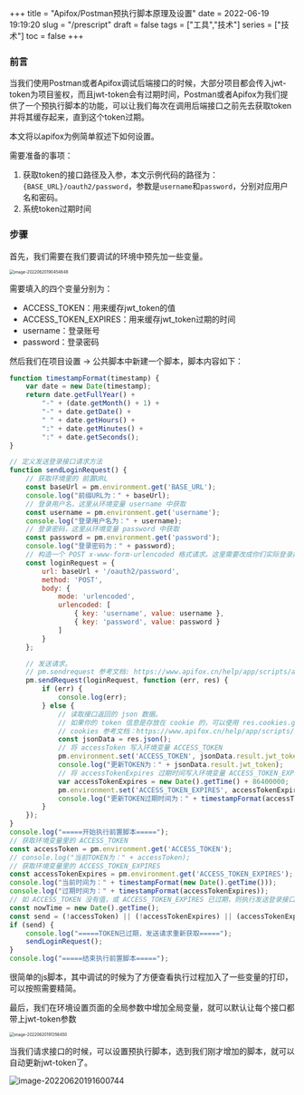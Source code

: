 +++
title = "Apifox/Postman预执行脚本原理及设置"
date = 2022-06-19 19:19:20
slug = "/prescript"
draft = false
tags = ["工具","技术"]
series = ["技术"]
toc = false
+++

### 前言

当我们使用Postman或者Apifox调试后端接口的时候，大部分项目都会传入jwt-token为项目鉴权，而且jwt-token会有过期时间，Postman或者Apifox为我们提供了一个预执行脚本的功能，可以让我们每次在调用后端接口之前先去获取token并将其缓存起来，直到这个token过期。



本文将以apifox为例简单叙述下如何设置。



需要准备的事项：

1. 获取token的接口路径及入参，本文示例代码的路径为：`{BASE_URL}/oauth2/password`，参数是`username`和`password`，分别对应用户名和密码。
2. 系统token过期时间

### 步骤

首先，我们需要在我们要调试的环境中预先加一些变量。

<img src="https://kiwi4814-1256211473.cos.ap-nanjing.myqcloud.com//img202206201905199.png" alt="image-20220620190454648" style="zoom: 50%;" />

需要填入的四个变量分别为：

- ACCESS_TOKEN：用来缓存jwt_token的值
- ACCESS_TOKEN_EXPIRES：用来缓存jwt_token过期的时间
- username：登录账号
- password：登录密码



然后我们在项目设置 -> 公共脚本中新建一个脚本，脚本内容如下：



```javascript
function timestampFormat(timestamp) {
    var date = new Date(timestamp);
    return date.getFullYear() +
        "-" + (date.getMonth() + 1) +
        "-" + date.getDate() +
        " " + date.getHours() +
        ":" + date.getMinutes() +
        ":" + date.getSeconds();
}

// 定义发送登录接口请求方法
function sendLoginRequest() {
    // 获取环境里的 前置URL
    const baseUrl = pm.environment.get('BASE_URL');
    console.log("前缀URL为：" + baseUrl);
    // 登录用户名，这里从环境变量 username 中获取
    const username = pm.environment.get('username');
    console.log("登录用户名为：" + username);
    // 登录密码，这里从环境变量 password 中获取
    const password = pm.environment.get('password');
    console.log("登录密码为：" + password);
    // 构造一个 POST x-www-form-urlencoded 格式请求。这里需要改成你们实际登录接口的请求参数。
    const loginRequest = {
        url: baseUrl + '/oauth2/password',
        method: 'POST',
        body: {
            mode: 'urlencoded',
            urlencoded: [
                { key: 'username', value: username },
                { key: 'password', value: password }
            ]
        }
    };

    // 发送请求。
    // pm.sendrequest 参考文档: https://www.apifox.cn/help/app/scripts/api-references/pm-reference/#pm-sendrequest
    pm.sendRequest(loginRequest, function (err, res) {
        if (err) {
            console.log(err);
        } else {
            // 读取接口返回的 json 数据。
            // 如果你的 token 信息是存放在 cookie 的，可以使用 res.cookies.get('token') 方式获取。
            // cookies 参考文档：https://www.apifox.cn/help/app/scripts/api-references/pm-reference/#pm-cookies
            const jsonData = res.json();
            // 将 accessToken 写入环境变量 ACCESS_TOKEN
            pm.environment.set('ACCESS_TOKEN', jsonData.result.jwt_token);
            console.log("更新TOKEN为：" + jsonData.result.jwt_token);
            // 将 accessTokenExpires 过期时间写入环境变量 ACCESS_TOKEN_EXPIRES
            var accessTokenExpires = new Date().getTime() + 86400000;
            pm.environment.set('ACCESS_TOKEN_EXPIRES', accessTokenExpires);
            console.log("更新TOKEN过期时间为：" + timestampFormat(accessTokenExpires));
        }
    });
}
console.log("=====开始执行前置脚本=====");
// 获取环境变量里的 ACCESS_TOKEN
const accessToken = pm.environment.get('ACCESS_TOKEN');
// console.log("当前TOKEN为：" + accessToken);
// 获取环境变量里的 ACCESS_TOKEN_EXPIRES
const accessTokenExpires = pm.environment.get('ACCESS_TOKEN_EXPIRES');
console.log("当前时间为：" + timestampFormat(new Date().getTime()));
console.log("过期时间为：" + timestampFormat(accessTokenExpires));
// 如 ACCESS_TOKEN 没有值，或 ACCESS_TOKEN_EXPIRES 已过期，则执行发送登录接口请求
const nowTime = new Date().getTime();
const send = (!accessToken) || (!accessTokenExpires) || (accessTokenExpires <= nowTime);
if (send) {
    console.log("=====TOKEN已过期，发送请求重新获取=====");
    sendLoginRequest();
}
console.log("=====结束执行前置脚本=====");

```



很简单的js脚本，其中调试的时候为了方便查看执行过程加入了一些变量的打印，可以按照需要精简。





最后，我们在环境设置页面的全局参数中增加全局变量，就可以默认让每个接口都带上jwt-token参数

<img src="https://kiwi4814-1256211473.cos.ap-nanjing.myqcloud.com//img202206201914710.png" alt="image-20220620191356450" style="zoom:50%;" />



当我们请求接口的时候，可以设置预执行脚本，选到我们刚才增加的脚本，就可以自动更新jwt-token了。

![image-20220620191600744](https://kiwi4814-1256211473.cos.ap-nanjing.myqcloud.com//img202206201916786.png)